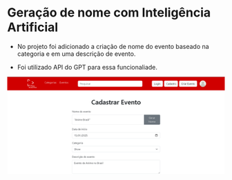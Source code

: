 # Geração de nome com Inteligência Artificial

- No projeto foi adicionado a criação de nome do evento baseado na categoria e em uma descrição de evento.

- Foi utilizado API do GPT para essa funcionaliade.

![alt text](image-2.png)

